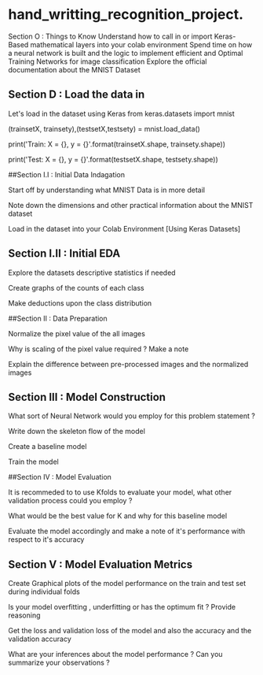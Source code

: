 # hand_writting_recognition_project.
Section O : Things to Know
Understand how to call in or import Keras-Based mathematical layers into your colab environment
Spend time on how a neural network is built and the logic to implement efficient and Optimal Training Networks for image classification
Explore the official documentation about the MNIST Dataset

## Section D : Load the data in

Let's load in the dataset using Keras
from keras.datasets import mnist 


(trainsetX, trainsety),(testsetX,testsety) = mnist.load_data()

print('Train: X = {}, y = {}'.format(trainsetX.shape, trainsety.shape)) 

print('Test: X = {}, y = {}'.format(testsetX.shape, testsety.shape))

##Section I.I : Initial Data Indagation

Start off by understanding what MNIST Data is in more detail

Note down the dimensions and other practical information about the MNIST dataset

Load in the dataset into your Colab Environment [Using Keras Datasets]

## Section I.II : Initial EDA

Explore the datasets descriptive statistics if needed

Create graphs of the counts of each class

Make deductions upon the class distribution

##Section II : Data Preparation

Normalize the pixel value of the all images

Why is scaling of the pixel value required ? Make a note

Explain the difference between pre-processed images and the normalized images

## Section III : Model Construction

What sort of Neural Network would you employ for this problem statement ?

Write down the skeleton flow of the model

Create a baseline model

Train the model

##Section IV : Model Evaluation

It is recommeded to to use Kfolds to evaluate your model, what other validation process could you employ ?

What would be the best value for K and why for this baseline model

Evaluate the model accordingly and make a note of it's performance with respect to it's accuracy

## Section V : Model Evaluation Metrics

Create Graphical plots of the model performance on the train and test set during individual folds

Is your model overfitting , underfitting or has the optimum fit ? Provide reasoning

Get the loss and validation loss of the model and also the accuracy and the validation accuracy

What are your inferences about the model performance ? Can you summarize your observations ?
